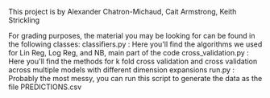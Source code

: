 This project is by Alexander Chatron-Michaud, Cait Armstrong, Keith Strickling

For grading purposes, the material you may be looking for can be found in the following classes:
	classifiers.py : Here you'll find the algorithms we used for Lin Reg, Log Reg, and NB, main part of the code
	cross_validation.py : Here you'll find the methods for k fold cross validation and cross validation across multiple models with different dimension expansions
	run.py : Probably the most messy, you can run this script to generate the data as the file PREDICTIONS.csv
